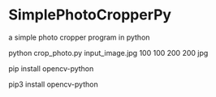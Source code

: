 # SimplePhotoCropperPy
a simple photo cropper program in python

python crop_photo.py input_image.jpg 100 100 200 200 jpg


pip install opencv-python


pip3 install opencv-python

